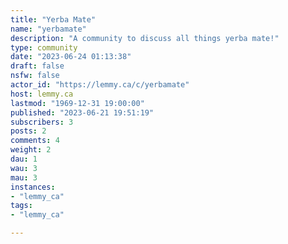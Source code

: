 ```yaml
---
title: "Yerba Mate" 
name: "yerbamate"
description: "A community to discuss all things yerba mate!"
type: community
date: "2023-06-24 01:13:38"
draft: false
nsfw: false
actor_id: "https://lemmy.ca/c/yerbamate"
host: lemmy.ca
lastmod: "1969-12-31 19:00:00"
published: "2023-06-21 19:51:19"
subscribers: 3
posts: 2
comments: 4
weight: 2
dau: 1
wau: 3
mau: 3
instances:
- "lemmy_ca"
tags: 
- "lemmy_ca"

---
```


